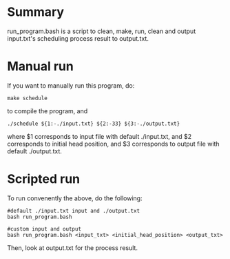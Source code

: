 # Summary
run_program.bash is a script to clean, make, run, clean and output input.txt's 
scheduling process result to output.txt.

# Manual run
If you want to manually run this program, do:
```
make schedule
```
to compile the program, and
```
./schedule ${1:-./input.txt} ${2:-33} ${3:-./output.txt}
```
where $1 corresponds to input file with default ./input.txt, and 
$2 corresponds to initial head position, and
$3 corresponds to output file with default ./output.txt.

# Scripted run
To run convenently the above, do the following:
```
#default ./input.txt input and ./output.txt
bash run_program.bash

#custom input and output
bash run_program.bash <input_txt> <initial_head_position> <output_txt>
```
Then, look at output.txt for the process result.